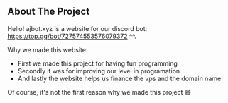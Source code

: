 
## About The Project


Hello! ajbot.xyz is a website for our discord bot: https://top.gg/bot/727574553576079372 ^^. 

Why we made this website:
* First we made this project for having fun programming
* Secondly it was for improving our level in programation
* And lastly the website helps us finance the vps and the domain name 

Of course, it's not the first reason why we made this project :smile:
